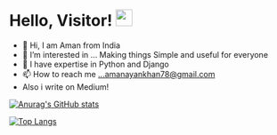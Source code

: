# Hello, Visitor! <img src="https://raw.githubusercontent.com/MartinHeinz/MartinHeinz/master/wave.gif" width="30px">


- 👋 Hi, I am Aman from India
- 👀 I’m interested in ... Making things Simple and useful for everyone
- 🌱 I have expertise in Python and Django
- 📫 How to reach me ...amanayankhan78@gmail.com
- Also i write on Medium!


[![Anurag's GitHub stats](https://github-readme-stats.vercel.app/api?username=amanadastra&show_icons=true&theme=radical)](https://github.com/anuraghazra/github-readme-stats)


[![Top Langs](https://github-readme-stats.vercel.app/api/top-langs/?username=amanadastra&show_icons=true&theme=radical)](https://github.com/anuraghazra/github-readme-stats)

<!---
AmanAdastra/AmanAdastra is a ✨ special ✨ repository because its `README.md` (this file) appears on your GitHub profile.
You can click the Preview link to take a look at your changes.
--->
